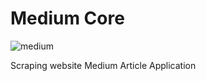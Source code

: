 # Medium Core

<img src="https://encrypted-tbn0.gstatic.com/images?q=tbn:ANd9GcTJXvW-v3jOWvMMvUwIOHKtRgvDMf3_kM9w6g&usqp=CAU" alt="medium"></img>


Scraping website Medium Article Application
